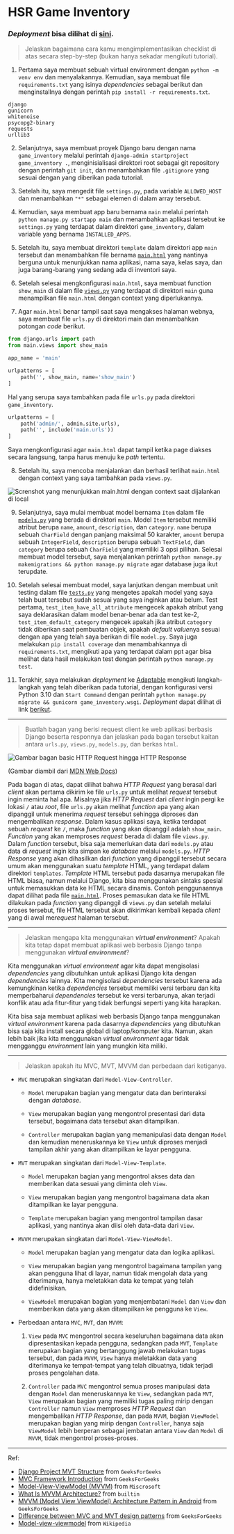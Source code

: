 # HSR Game Inventory
### *Deployment* bisa dilihat di [sini](https://zanark-hsr-inventory.adaptable.app/).

> Jelaskan bagaimana cara kamu mengimplementasikan checklist di atas secara step-by-step (bukan hanya sekadar mengikuti tutorial).

1. Pertama saya membuat sebuah virtual environment dengan `python -m venv env` dan menyalakannya. Kemudian, saya membuat file `requirements.txt` yang isinya *dependencies* sebagai berikut dan menginstallnya dengan perintah `pip install -r requirements.txt`.
```
django
gunicorn
whitenoise
psycopg2-binary
requests
urllib3
```

2. Selanjutnya, saya membuat proyek Django baru dengan nama `game_inventory` melalui perintah `django-admin startproject game_inventory .`, menginisialisasi direktori root sebagai git repository dengan perintah `git init`, dan menambahkan file `.gitignore` yang sesuai dengan yang diberikan pada tutorial.

3. Setelah itu, saya mengedit file `settings.py`, pada variable `ALLOWED_HOST` dan menambahkan `"*"` sebagai elemen di dalam array tersebut.

4. Kemudian, saya membuat app baru bernama `main` melalui perintah `python manage.py startapp main` dan menambahkan aplikasi tersebut ke `settings.py` yang terdapat dalam direktori `game_inventory`, dalam variable yang bernama `INSTALLED_APPS`.

5. Setelah itu, saya membuat direktori `template` dalam direktori app `main` tersebut dan menambahkan file bernama [`main.html`](/main/templates/main.html) yang nantinya berguna untuk menunjukkan nama aplikasi, nama saya, kelas saya, dan juga barang-barang yang sedang ada di inventori saya.

6. Setelah selesai mengkonfigurasi `main.html`, saya membuat function `show_main` di dalam file [`views.py`](/main/views.py) yang terdapat di direktori `main` guna menampilkan file `main.html` dengan context yang diperlukannya. 

7. Agar `main.html` benar tampil saat saya mengakses halaman webnya, saya membuat file `urls.py` di direktori main dan menambahkan potongan *code* berikut.
```python
from django.urls import path
from main.views import show_main

app_name = 'main'

urlpatterns = [
    path('', show_main, name='show_main')
]
```
Hal yang serupa saya tambahkan pada file `urls.py` pada direktori `game_inventory`.
```python
urlpatterns = [
    path('admin/', admin.site.urls),
    path('', include('main.urls'))
]
```
Saya mengkonfigurasi agar `main.html` dapat tampil ketika page diakses secara langsung, tanpa harus menuju ke *path* tertentu.

8. Setelah itu, saya mencoba menjalankan dan berhasil terlihat `main.html` dengan context yang saya tambahkan pada `views.py`.

![Screnshot yang menunjukkan main.html dengan context saat dijalankan di local](/ss_main_html_with_context.png)

9. Selanjutnya, saya mulai membuat model bernama `Item` dalam file [`models.py`](/main/models.py) yang berada di direktori `main`. Model `Item` tersebut memiliki atribut berupa `name`, `amount`, `description`, dan `category`. `name` berupa sebuah `CharField` dengan panjang maksimal 50 karakter, `amount` berupa sebuah `IntegerField`, `description` berupa sebuah `TextField`, dan `category` berupa sebuah `CharField` yang memiliki 3 opsi pilihan. Selesai membuat model tersebut, saya menjalankan perintah `python manage.py makemigrations && python manage.py migrate` agar database juga ikut terupdate.

10. Setelah selesai membuat model, saya lanjutkan dengan membuat unit testing dalam file [`tests.py`](/main/tests.py) yang mengetes apakah model yang saya telah buat tersebut sudah sesuai yang saya inginkan atau belum. Test pertama, `test_item_have_all_attribute` mengecek apakah atribut yang saya deklarasikan dalam model benar-benar ada dan test ke-2, `test_item_default_category` mengecek apakah jika atribut `category` tidak diberikan saat pembuatan objek, apakah *default value*nya sesuai dengan apa yang telah saya berikan di file `model.py`. Saya juga melakukan `pip install coverage` dan menambahkannya di `requirements.txt`, mengikuti apa yang terdapat dalam ppt agar bisa melihat data hasil melakukan test dengan perintah `python manage.py test`.

11. Terakhir, saya melakukan *deployment* ke [Adaptable](https://adaptable.io) mengikuti langkah-langkah yang telah diberikan pada tutorial, dengan konfigurasi versi Python 3.10 dan `Start Command` dengan perintah `python manage.py migrate && gunicorn game_inventory.wsgi`. *Deployment* dapat dilihat di link [berikut](https://zanark-hsr-inventory.adaptable.app/).

---
> Buatlah bagan yang berisi request client ke web aplikasi berbasis Django beserta responnya dan jelaskan pada bagan tersebut kaitan antara `urls.py`, `views.py`, `models.py`, dan berkas `html`.

![Gambar bagan basic HTTP Request hingga HTTP Response](/basic-django.png)

(Gambar diambil dari [MDN Web Docs](https://developer.mozilla.org/en-US/docs/Learn/Server-side/Django/Home_page))

Pada bagan di atas, dapat dilihat bahwa *HTTP Request* yang berasal dari *client* akan pertama dikirim ke file `urls.py` untuk melihat *request* tersebut ingin meminta hal apa. Misalnya jika *HTTP Request* dari *client* ingin pergi ke lokasi `/` atau *root*, file `urls.py` akan melihat *function* apa yang akan dipanggil untuk menerima *request* tersebut sehingga diproses dan mengembalikan *response*. Dalam kasus aplikasi saya, ketika terdapat sebuah *request* ke `/`, maka *function* yang akan dipanggil adalah `show_main`. *Function* yang akan memproses *request* berada di dalam file `views.py`. Dalam *function* tersebut, bisa saja memerlukan data dari `models.py` atau data di *request* ingin kita simpan ke *database* melalui `models.py`. *HTTP Response* yang akan dihasilkan dari *function* yang dipanggil tersebut secara umum akan menggunakan suatu *template* HTML, yang terdapat dalam direktori `templates`. *Template* HTML tersebut pada dasarnya merupakan file HTML biasa, namun melalui Django, kita bisa menggunakan sintaks spesial untuk memasukkan data ke HTML secara dinamis. Contoh penggunaannya dapat dilihat pada file [`main.html`](/main/templates/main.html). Proses pemasukan data ke file HTML dilakukan pada *function* yang dipanggil di `views.py` dan setelah melalui proses tersebut, file HTML tersebut akan dikirimkan kembali kepada *client* yang di awal me*request* halaman tersebut.

---
> Jelaskan mengapa kita menggunakan ***virtual environment***? Apakah kita tetap dapat membuat aplikasi web berbasis Django tanpa menggunakan ***virtual environment***?

Kita menggunakan *virtual environment* agar kita dapat mengisolasi *dependencies* yang dibutuhkan untuk aplikasi Django kita dengan *dependencies* lainnya. Kita mengisolasi *dependencies* tersebut karena ada kemungkinan ketika *dependencies* tersebut memiliki versi terbaru dan kita memperbaharui *dependencies* tersebut ke versi terbarunya, akan terjadi konflik atau ada fitur-fitur yang tidak berfungsi seperti yang kita harapkan.

Kita bisa saja membuat aplikasi web berbasis Django tanpa menggunakan *virtual environment* karena pada dasarnya *dependencies* yang dibutuhkan bisa saja kita install secara global di laptop/komputer kita. Namun, akan lebih baik jika kita menggunakan *virtual environment* agar tidak mengganggu *environment* lain yang mungkin kita miliki.

---
> Jelaskan apakah itu MVC, MVT, MVVM dan perbedaan dari ketiganya.

- `MVC` merupakan singkatan dari `Model-View-Controller`. 
    * `Model` merupakan bagian yang mengatur data dan berinteraksi dengan *database*. 
    
    * `View` merupakan bagian yang mengontrol presentasi dari data tersebut, bagaimana data tersebut akan ditampilkan. 
    
    * `Controller` merupakan bagian yang memanipulasi data dengan `Model` dan kemudian meneruskannya ke `View` untuk diproses menjadi tampilan akhir yang akan ditampilkan ke layar pengguna.

- `MVT` merupakan singkatan dari `Model-View-Template`. 
    * `Model` merupakan bagian yang mengontrol akses data dan memberikan data sesuai yang diminta oleh `View`. 
    
    * `View` merupakan bagian yang mengontrol bagaimana data akan ditampilkan ke layar pengguna.
    
    * `Template` merupakan bagian yang mengontrol tampilan dasar aplikasi, yang nantinya akan diisi oleh data-data dari `View`.

- `MVVM` merupakan singkatan dari `Model-View-ViewModel`.
    * `Model` merupakan bagian yang mengatur data dan logika aplikasi.
    
    * `View` merupakan bagian yang mengontrol bagaimana tampilan yang akan pengguna lihat di layar, namun tidak mengolah data yang diterimanya, hanya meletakkan data ke tempat yang telah didefinisikan.
    
    * `ViewModel` merupakan bagian yang menjembatani `Model` dan `View` dan memberikan data yang akan ditampilkan ke pengguna ke `View`.

- Perbedaan antara `MVC`, `MVT`, dan `MVVM`:
    1. `View` pada `MVC` mengontrol secara keseluruhan bagaimana data akan dipresentasikan kepada pengguna, sedangkan pada `MVT`, `Template` merupakan bagian yang bertanggung jawab melakukan tugas tersebut, dan pada `MVVM`, `View` hanya meletakkan data yang diterimanya ke tempat-tempat yang telah dibuatnya, tidak terjadi proses pengolahan data.

    2. `Controller` pada `MVC` mengontrol semua proses manipulasi data dengan `Model` dan meneruskannya ke `View`, sedangkan pada `MVT`, `View` merupakan bagian yang memiliki tugas paling mirip dengan `Controller` namun `View` memproses *HTTP Request* dan mengembalikan *HTTP Response*, dan pada `MVVM`, bagian `ViewModel` merupakan bagian yang mirip dengan `Controller`, hanya saja `ViewModel` lebih berperan sebagai jembatan antara `View` dan `Model` di `MVVM`, tidak mengontrol proses-proses.

---
Ref:
- [Django Project MVT Structure](https://www.geeksforgeeks.org/django-project-mvt-structure/) from `GeeksForGeeks`
- [MVC Framework Introduction](https://www.geeksforgeeks.org/mvc-framework-introduction/) from `GeeksForGeeks`
- [Model-View-ViewModel (MVVM)](https://learn.microsoft.com/en-us/dotnet/architecture/maui/mvvm) from `Miscrosoft`
- [What Is MVVM Architecture?](https://builtin.com/software-engineering-perspectives/mvvm-architecture) from `builtin`
- [MVVM (Model View ViewModel) Architecture Pattern in Android](https://www.geeksforgeeks.org/mvvm-model-view-viewmodel-architecture-pattern-in-android/) from `GeeksForGeeks`
- [Difference between MVC and MVT design patterns](https://www.geeksforgeeks.org/difference-between-mvc-and-mvt-design-patterns/) from `GeeksForGeeks`
- [Model-view-viewmodel](https://en.wikipedia.org/wiki/Model%E2%80%93view%E2%80%93viewmodel) from `Wikipedia`
